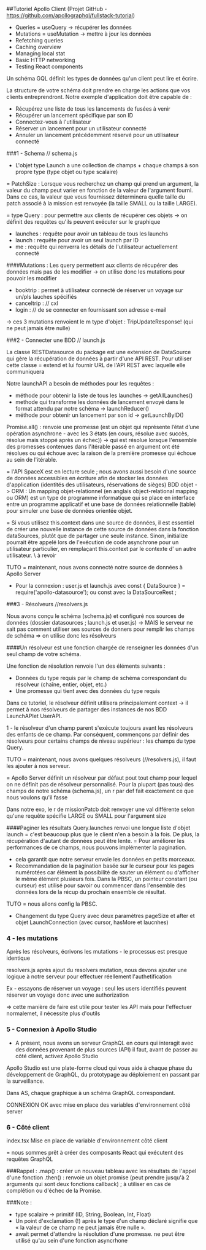 ##Tutoriel Apollo Client
(Projet GitHub - https://github.com/apollographql/fullstack-tutorial)

* Queries = useQuery -> récupérer les données
* Mutations = useMutation -> mettre à jour les données
* Refetching queries
* Caching overview
* Managing local stat
* Basic HTTP networking
* Testing React components


Un schéma GQL définit les types de données qu'un client peut lire et écrire.

La structure de votre schéma doit prendre en charge les actions que vos clients entreprendront. Notre exemple d'application doit être capable de :
* Récupérez une liste de tous les lancements de fusées à venir
* Récupérer un lancement spécifique par son ID
* Connectez-vous à l'utilisateur
* Réserver un lancement pour un utilisateur connecté
* Annuler un lancement précédemment réservé pour un utilisateur connecté


###1 - Schema
// schema.js
* L'objet type Launch a une collection de champs + chaque champs à son propre type (type objet ou type scalaire)

= PatchSize : Lorsque vous recherchez un champ qui prend un argument, la valeur du champ peut varier en fonction de la valeur de l'argument fourni.
Dans ce cas, la valeur que vous fournissez déterminera quelle taille du patch associé à la mission est renvoyée (la taille SMALL ou la taille LARGE).

 = type Query : pour permettre aux clients de récupérer ces objets -> on définit des requêtes qu'ils peuvent exécuter sur le graphique
- launches : requête pour avoir un tableau de tous les launchs
- launch : requête pour avoir un seul launch par ID
- me : requête qui renverra les détails de l'utilisateur actuellement connecté

####Mutations : 
Les query permettent aux clients de récupérer des données mais pas de les modifier -> on utilise donc les mutations pour pouvoir les modifier
- booktrip : permet à utilisateur connecté de réserver un voyage sur un/pls lauches spécifiés
- canceltrip : // cxl
- login : // de se connecter en fournissant son adresse e-mail

-> ces 3 mutations renvoient le m type d'objet : TripUpdateResponse! (qui ne peut jamais être nulle)

###2 - Connecter une BDD
// launch.js

La classe RESTDatasource du package est une extension de DataSource qui gère la récupération de données à partir d'une API REST.
Pour utiliser cette classe = extend et lui fournir URL de l'API REST avec laquelle elle communiquera

Notre launchAPI a besoin de méthodes pour les requêtes :
- méthode pour obtenir la liste de tous les launches -> getAllLaunches()
- methode qui transforme les données de lancement envoyé dans le format attendu par notre schéma -> launchReducer()
- méthode pour obtenir un lancement par son id -> getLaunchByID()

Promise.all() : renvoie une promesse (est un objet qui représente l’état d’une opération asynchrone - avec les 3 états (en cours, résolue avec succès, résolue mais stoppé après un échec))
-> qui est résolue lorsque l'ensemble des promesses contenues dans l'itérable passé en argument ont été résolues ou qui échoue avec la raison de la première promesse qui échoue au sein de l'itérable.

= l'API SpaceX est en lecture seule ; nous avons aussi besoin d'une source de données accessibles en écriture afin de stocker les données d'application (identités des utilisateurs, réservations de sièges)
BDD objet -> ORM : Un mapping objet-relationnel (en anglais object-relational mapping ou ORM) est un type de programme informatique qui se place en interface entre un programme applicatif et une base de données relationnelle (table) pour simuler une base de données orientée objet.

= Si vous utilisez this.context dans une source de données, il est essentiel de créer une nouvelle instance de cette source de données dans la fonction dataSources, plutôt que de partager une seule instance. Sinon, initialize pourrait être appelé lors de l'exécution de code asynchrone pour un utilisateur particulier, en remplaçant this.context par le contexte d' un autre utilisateur.
\\ à revoir

TUTO = maintenant, nous avons connecté notre source de données à Apollo Server
- Pour la connexion : user.js et launch.js avec const { DataSource } = require('apollo-datasource'); ou const avec la DataSourceRest ; 

###3 - Résolveurs
//resolvers.js

Nous avons conçu le schéma (schema.js) et configuré nos sources de données (dossier datasources ; launch.js et user.js)
-> MAIS le serveur ne sait pas comment utiliser ses sources de donners pour remplir les champs de schéma => on utilise donc les résolveurs

####Un résolveur est une fonction chargée de renseigner les données d'un seul champ de votre schéma. 

Une fonction de résolution renvoie l'un des éléments suivants :
- Données du type requis par le champ de schéma correspondant du résolveur (chaîne, entier, objet, etc.)
- Une promesse qui tient avec des données du type requis

Dans ce tutoriel, le résolveur définit utilisera principalement context -> il permet à nos résolveurs de partager des instances de nos BDD LaunchAPIet UserAPI.

1 - le résolveur d'un champ parent s'exécute toujours avant les résolveurs des enfants de ce champ. 
Par conséquent, commençons par définir des résolveurs pour certains champs de niveau supérieur : les champs du type Query.

TUTO = maintenant, nous avons quelques résolveurs (//resolvers.js), il faut les ajouter à nos serveur. 

= Apollo Server définit un résolveur par défaut pout tout champ pour lequel on ne définit pas de résolveur personnalisé.
Pour la plupart (pas tous) des champs de notre schéma (schema.js), un r par def fait exactement ce que nous voulons qu'il fasse

Dans notre exo, le r de missionPatcb doit renvoyer une val différente selon qu'une requête spécifie LARGE ou SMALL pour l'argument size

####Paginer les résultats
Query.launches renvoi une longue liste d'objet launch = c'est beaucoup plus que le client n'en a besoin à la fois. 
De plus, la récupération d'autant de données peut être lente.
= Pour améliorer les performances de ce champs, nous pouvons implémenter la pagination.
- cela garantit que notre serveur envoie les données en petits morceaux.
- Recommandation de la pagination basée sur le curseur pour les pages numérotées car élément la possibilité de sauter un élément ou d'afficher le même élément plusieurs fois.
Dans la PBSC, un pointeur constant (ou curseur) est utilisé pour savoir ou commencer dans l'ensemble des données lors de la récup du prochain ensemble de résultat.

TUTO = nous allons config la PBSC.

- Changement du type Query avec deux paramètres pageSize et after et objet LaunchConnection (avec cursor, hasMore et laucnhes)

### 4 - les mutations
Après les résolveurs, écrivons les mutations - le processus est presque identique

resolvers.js
après ajout du resolvers mutation, nous devons ajouter une logique à notre serveur pour effectuer réellement l'authetification
 
Ex - essayons de réserver un voyage :
seul les users identifiés peuvent réserver un voyage donc avec une authorization

=> cette manière de faire est utile pour tester les API mais pour l'effectuer normalemet, il nécessite plus d'outils

### 5 - Connexion à Apollo Studio
- A présent, nous avons un serveur GraphQL en cours qui interagit avec des données provenant de plus sources (API)
il faut, avant de passer au côté client, activez Apollo Studio

Apollo Studio est une plate-forme cloud qui vous aide à chaque phase du développement de GraphQL, du prototypage au déploiement en passant par la surveillance.

Dans AS, chaque graphique à un schéma GraphQL correspondant.

CONNEXION OK avec mise en place des variables d'environnement côté server

### 6 - Côté client
index.tsx
Mise en place de variable d'environnement côté client

= nous sommes prêt à créer des composants React qui exécutent des requêtes GraphQL




###Rappel :
.map() : créer un nouveau tableau avec les résultats de l'appel d'une fonction
.then() : renvoie un objet promise (peut prendre jusqu'à 2 arguments qui sont deux fonctions callback) ; à utiliser en cas de complétion ou d'échec de la Promise.

###Note :
- type scalaire -> primitif (ID, String, Boolean, Int, Float)
- Un point d'exclamation (!) après le type d'un champ déclaré signifie que « la valeur de ce champ ne peut jamais être nulle ».
- await permet d'attendre la résolution d'une promesse. ne peut être utilisé qu'au sein d'une fonction asyncrhone